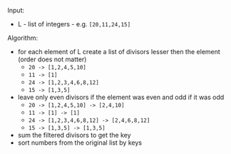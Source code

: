 Input:

- L - list of integers - e.g. `[20,11,24,15]`

Algorithm:

- for each element of L create a list of divisors lesser then the element (order does not matter)
  - `20 -> [1,2,4,5,10]`
  - `11 -> [1]`
  - `24 -> [1,2,3,4,6,8,12]`
  - `15 -> [1,3,5]`
- leave only even divisors if the element was even and odd if it was odd
  - `20 -> [1,2,4,5,10] -> [2,4,10] `
  - `11 -> [1] -> [1]`
  - `24 -> [1,2,3,4,6,8,12] -> [2,4,6,8,12]`
  - `15 -> [1,3,5] -> [1,3,5]`
- sum the filtered divisors to get the key
- sort numbers from the original list by keys
